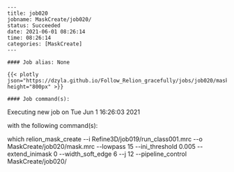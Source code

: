 
    ---
    title: job020
    jobname: MaskCreate/job020/
    status: Succeeded
    date: 2021-06-01 08:26:14
    time: 08:26:14
    categories: [MaskCreate]
    ---
    
    #### Job alias: None
    
    {{< plotly json="https://dzyla.github.io/Follow_Relion_gracefully/jobs/job020/mask_projection_MaskCreate_job020_.json" height="800px" >}}
    
    #### Job command(s):
    
    
 
 Executing new job on Tue Jun  1 16:26:03 2021
 
 with the following command(s): 

which relion_mask_create --i Refine3D/job019/run_class001.mrc --o MaskCreate/job020/mask.mrc --lowpass 15 --ini_threshold 0.005 --extend_inimask 0 --width_soft_edge 6 --j 12  --pipeline_control MaskCreate/job020/
 
 

    
